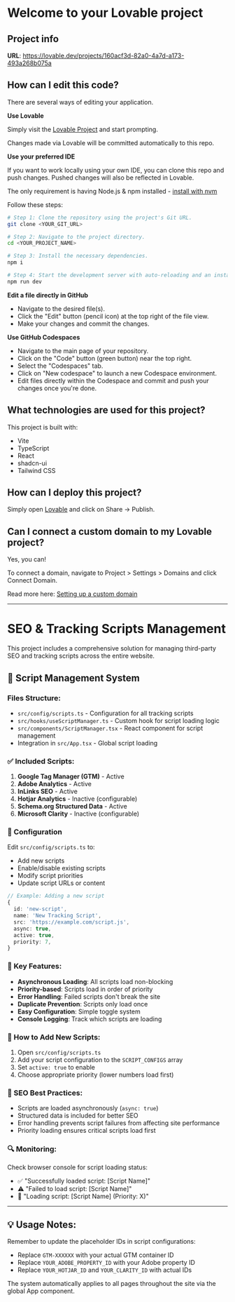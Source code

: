 # Welcome to your Lovable project

## Project info

**URL**: https://lovable.dev/projects/160acf3d-82a0-4a7d-a173-493a268b075a

## How can I edit this code?

There are several ways of editing your application.

**Use Lovable**

Simply visit the [Lovable Project](https://lovable.dev/projects/160acf3d-82a0-4a7d-a173-493a268b075a) and start prompting.

Changes made via Lovable will be committed automatically to this repo.

**Use your preferred IDE**

If you want to work locally using your own IDE, you can clone this repo and push changes. Pushed changes will also be reflected in Lovable.

The only requirement is having Node.js & npm installed - [install with nvm](https://github.com/nvm-sh/nvm#installing-and-updating)

Follow these steps:

```sh
# Step 1: Clone the repository using the project's Git URL.
git clone <YOUR_GIT_URL>

# Step 2: Navigate to the project directory.
cd <YOUR_PROJECT_NAME>

# Step 3: Install the necessary dependencies.
npm i

# Step 4: Start the development server with auto-reloading and an instant preview.
npm run dev
```

**Edit a file directly in GitHub**

- Navigate to the desired file(s).
- Click the "Edit" button (pencil icon) at the top right of the file view.
- Make your changes and commit the changes.

**Use GitHub Codespaces**

- Navigate to the main page of your repository.
- Click on the "Code" button (green button) near the top right.
- Select the "Codespaces" tab.
- Click on "New codespace" to launch a new Codespace environment.
- Edit files directly within the Codespace and commit and push your changes once you're done.

## What technologies are used for this project?

This project is built with:

- Vite
- TypeScript
- React
- shadcn-ui
- Tailwind CSS

## How can I deploy this project?

Simply open [Lovable](https://lovable.dev/projects/160acf3d-82a0-4a7d-a173-493a268b075a) and click on Share -> Publish.

## Can I connect a custom domain to my Lovable project?

Yes, you can!

To connect a domain, navigate to Project > Settings > Domains and click Connect Domain.

Read more here: [Setting up a custom domain](https://docs.lovable.dev/tips-tricks/custom-domain#step-by-step-guide)

---

# SEO & Tracking Scripts Management

This project includes a comprehensive solution for managing third-party SEO and tracking scripts across the entire website.

## 📁 Script Management System

### Files Structure:
- `src/config/scripts.ts` - Configuration for all tracking scripts
- `src/hooks/useScriptManager.ts` - Custom hook for script loading logic
- `src/components/ScriptManager.tsx` - React component for script management
- Integration in `src/App.tsx` - Global script loading

### ✅ Included Scripts:

1. **Google Tag Manager (GTM)** - Active
2. **Adobe Analytics** - Active  
3. **InLinks SEO** - Active
4. **Hotjar Analytics** - Inactive (configurable)
5. **Schema.org Structured Data** - Active
6. **Microsoft Clarity** - Inactive (configurable)

### 🔧 Configuration

Edit `src/config/scripts.ts` to:
- Add new scripts
- Enable/disable existing scripts
- Modify script priorities
- Update script URLs or content

```typescript
// Example: Adding a new script
{
  id: 'new-script',
  name: 'New Tracking Script',
  src: 'https://example.com/script.js',
  async: true,
  active: true,
  priority: 7,
}
```

### 🚀 Key Features:

- **Asynchronous Loading**: All scripts load non-blocking
- **Priority-based**: Scripts load in order of priority
- **Error Handling**: Failed scripts don't break the site
- **Duplicate Prevention**: Scripts only load once
- **Easy Configuration**: Simple toggle system
- **Console Logging**: Track which scripts are loading

### 📝 How to Add New Scripts:

1. Open `src/config/scripts.ts`
2. Add your script configuration to the `SCRIPT_CONFIGS` array
3. Set `active: true` to enable
4. Choose appropriate priority (lower numbers load first)

### 🎯 SEO Best Practices:

- Scripts are loaded asynchronously (`async: true`)
- Structured data is included for better SEO
- Error handling prevents script failures from affecting site performance
- Priority loading ensures critical scripts load first

### 🔍 Monitoring:

Check browser console for script loading status:
- ✅ "Successfully loaded script: [Script Name]"
- ⚠️ "Failed to load script: [Script Name]" 
- 📝 "Loading script: [Script Name] (Priority: X)"

---

## 💡 Usage Notes:

Remember to update the placeholder IDs in script configurations:
- Replace `GTM-XXXXXX` with your actual GTM container ID
- Replace `YOUR_ADOBE_PROPERTY_ID` with your Adobe property ID
- Replace `YOUR_HOTJAR_ID` and `YOUR_CLARITY_ID` with actual IDs

The system automatically applies to all pages throughout the site via the global App component.
